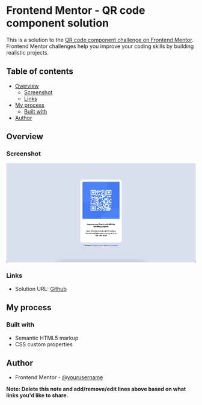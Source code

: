 # Frontend Mentor - QR code component solution

This is a solution to the [QR code component challenge on Frontend Mentor](https://www.frontendmentor.io/challenges/qr-code-component-iux_sIO_H). Frontend Mentor challenges help you improve your coding skills by building realistic projects.

## Table of contents

- [Overview](#overview)
  - [Screenshot](#screenshot)
  - [Links](#links)
- [My process](#my-process)
  - [Built with](#built-with)
- [Author](#author)

## Overview

### Screenshot

![](./screenshot.png)

### Links

- Solution URL: [Github](https://github.com/erashishmehta/QR-code-component)

## My process

### Built with

- Semantic HTML5 markup
- CSS custom properties

## Author

- Frontend Mentor - [@yourusername](https://www.frontendmentor.io/profile/ashishmehta1991)

**Note: Delete this note and add/remove/edit lines above based on what links you'd like to share.**
